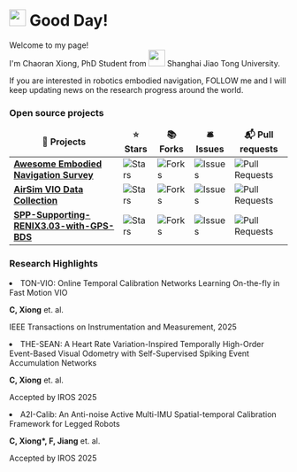 <h1><img src="https://emojis.slackmojis.com/emojis/images/1531849430/4246/blob-sunglasses.gif?1531849430" width="30"/> Good Day!</h1>


<p>Welcome to my page! </br> I'm Chaoran Xiong, PhD Student from <img src="https://vi.sjtu.edu.cn/uploads/files/caf2f5045c47308250fab3812dfe2003-6896b91594f238b24e67696224948251.png" width="30" /> Shanghai Jiao Tong University. </p>
<p>If you are interested in robotics embodied navigation, FOLLOW me and I will keep updating news on the research progress around the world.</p>
<!-- <h3>Things I code with</h3>
<p>
  <img alt="React" src="https://img.shields.io/badge/-React-45b8d8?style=flat-square&logo=react&logoColor=white" />
  <img alt="Webpack" src="https://img.shields.io/badge/-Webpack-8DD6F9?style=flat-square&logo=webpack&logoColor=white" /> 
  <img alt="Docker" src="https://img.shields.io/badge/-Docker-46a2f1?style=flat-square&logo=docker&logoColor=white" />
  <img alt="github actions" src="https://img.shields.io/badge/-Github_Actions-2088FF?style=flat-square&logo=github-actions&logoColor=white" />
  <img alt="Google Cloud Platform" src="https://img.shields.io/badge/-Google_Cloud_Platform-1a73e8?style=flat-square&logo=google-cloud&logoColor=white" />
  <img alt="TypeScript" src="https://img.shields.io/badge/-TypeScript-007ACC?style=flat-square&logo=typescript&logoColor=white" />
  <img alt="Insomnia" src="https://img.shields.io/badge/-Insomnia-5849BE?style=flat-square&logo=insomnia&logoColor=white" />
  <img alt="Apollo" src="https://img.shields.io/badge/-Apollo%20GraphQL-311C87?style=flat-square&logo=apollo-graphql&logoColor=white" />
  <img alt="Heroku" src="https://img.shields.io/badge/-Heroku-430098?style=flat-square&logo=heroku&logoColor=white" />
  <img alt="redux" src="https://img.shields.io/badge/-Redux-764ABC?style=flat-square&logo=redux&logoColor=white" />
  <img alt="ReactiveX" src="https://img.shields.io/badge/-RxJs-B7178C?style=flat-square&logo=reactivex&logoColor=white" />
  <img alt="GraphQL" src="https://img.shields.io/badge/-GraphQL-E10098?style=flat-square&logo=graphql&logoColor=white" />
  <img alt="Sass" src="https://img.shields.io/badge/-Sass-CC6699?style=flat-square&logo=sass&logoColor=white" />
  <img alt="Styled Components" src="https://img.shields.io/badge/-Styled_Components-db7092?style=flat-square&logo=styled-components&logoColor=white" />
  <img alt="git" src="https://img.shields.io/badge/-Git-F05032?style=flat-square&logo=git&logoColor=white" />
  <img alt="NestJs" src="https://img.shields.io/badge/-NestJs-ea2845?style=flat-square&logo=nestjs&logoColor=white" />
  <img alt="angular" src="https://img.shields.io/badge/-Angular-DD0031?style=flat-square&logo=angular&logoColor=white" />
  <img alt="npm" src="https://img.shields.io/badge/-NPM-CB3837?style=flat-square&logo=npm&logoColor=white" />
  <img alt="html5" src="https://img.shields.io/badge/-HTML5-E34F26?style=flat-square&logo=html5&logoColor=white" />
  <img alt="Brave browser" src="https://img.shields.io/badge/-Brave_Browser-FB542B?style=flat-square&logo=brave&logoColor=white" />
  <img alt="Rollup" src="https://img.shields.io/badge/-Rollup-EC4A3F?style=flat-square&logo=rollup.js&logoColor=white" />
  <img alt="d3js" src="https://img.shields.io/badge/-D3.js-F9A03C?style=flat-square&logo=d3.js&logoColor=white" />
  <img alt="Prettier" src="https://img.shields.io/badge/-Prettier-F7B93E?style=flat-square&logo=prettier&logoColor=white" />
  <img alt="MongoDB" src="https://img.shields.io/badge/-MongoDB-13aa52?style=flat-square&logo=mongodb&logoColor=white" />
  <img alt="Nodejs" src="https://img.shields.io/badge/-Nodejs-43853d?style=flat-square&logo=Node.js&logoColor=white" />
</p> -->
<h3>Open source projects</h3>
<table>
  <thead align="center">
    <tr border: none;>
      <td><b>🎁 Projects</b></td>
      <td><b>⭐ Stars</b></td>
      <td><b>📚 Forks</b></td>
      <td><b>🛎 Issues</b></td>
      <td><b>📬 Pull requests</b></td>
    </tr>
  </thead>
  <tbody>
    <tr>
      <td><a href="https://github.com/Franky-X/Awesome-Embodied-Navigation"><b>Awesome Embodied Navigation Survey</b></a></td>
      <td><img alt="Stars" src="https://img.shields.io/github/stars/Franky-X/Awesome-Embodied-Navigation?style=flat-square&labelColor=343b41"/></td>
      <td><img alt="Forks" src="https://img.shields.io/github/forks/Franky-X/Awesome-Embodied-Navigation?style=flat-square&labelColor=343b41"/></td>
      <td><img alt="Issues" src="https://img.shields.io/github/issues/Franky-X/Awesome-Embodied-Navigation?style=flat-square&labelColor=343b41"/></td>
      <td><img alt="Pull Requests" src="https://img.shields.io/github/issues-pr/Franky-X/Awesome-Embodied-Navigation?style=flat-square&labelColor=343b41"/></td>
    </tr>
    <tr>
      <td><a href="https://github.com/Franky-X/AirSim_VIO_Data_Collection"><b>AirSim VIO Data Collection</b></a></td>
      <td><img alt="Stars" src="https://img.shields.io/github/stars/Franky-X/AirSim_VIO_Data_Collection?style=flat-square&labelColor=343b41"/></td>
      <td><img alt="Forks" src="https://img.shields.io/github/forks/Franky-X/AirSim_VIO_Data_Collection?style=flat-square&labelColor=343b41"/></td>
      <td><img alt="Issues" src="https://img.shields.io/github/issues/Franky-X/AirSim_VIO_Data_Collection?style=flat-square&labelColor=343b41"/></td>
      <td><img alt="Pull Requests" src="https://img.shields.io/github/issues-pr/Franky-X/AirSim_VIO_Data_Collection?style=flat-square&labelColor=343b41"/></td>
    </tr>
    <tr>
      <td><a href="https://github.com/Franky-X/SPP-Supporting-RENIX3.03-with-GPS-BDS"><b>SPP-Supporting-RENIX3.03-with-GPS-BDS</b></a></td>
      <td><img alt="Stars" src="https://img.shields.io/github/stars/Franky-X/SPP-Supporting-RENIX3.03-with-GPS-BDS?style=flat-square&labelColor=343b41"/></td>
      <td><img alt="Forks" src="https://img.shields.io/github/forks/Franky-X/SPP-Supporting-RENIX3.03-with-GPS-BDS?style=flat-square&labelColor=343b41"/></td>
      <td><img alt="Issues" src="https://img.shields.io/github/issues/Franky-X/SPP-Supporting-RENIX3.03-with-GPS-BDS?style=flat-square&labelColor=343b41"/></td>
      <td><img alt="Pull Requests" src="https://img.shields.io/github/issues-pr/Franky-X/SPP-Supporting-RENIX3.03-with-GPS-BDS?style=flat-square&labelColor=343b41"/></td>
    </tr>
  </tbody>
</table>

<h3>Research Highlights</h3>
 <li>TON-VIO: Online Temporal Calibration Networks Learning On-the-fly in Fast Motion VIO
<p><b>C, Xiong</b> et. al. </p>
<p>IEEE Transactions on Instrumentation and Measurement, 2025</p></li>

<li>THE-SEAN: A Heart Rate Variation-Inspired Temporally High-Order Event-Based Visual Odometry with Self-Supervised Spiking Event Accumulation Networks
<p><b>C, Xiong</b> et. al.</p>
<p>Accepted by IROS 2025</p></li>

<li>A2I-Calib: An Anti-noise Active Multi-IMU Spatial-temporal Calibration Framework for Legged Robots
<p><b>C, Xiong*, F, Jiang</b> et. al.</p>
<p>Accepted by IROS 2025</p></li>


<!-- <h3>My latest posts</h3>
<ul>
  <li><a href="https://medium.com/better-programming/create-your-first-ethereum-smart-contract-with-remix-ide-667e46e81901"><b><img src="https://emojipedia-us.s3.dualstack.us-west-1.amazonaws.com/thumbs/240/apple/237/fire_1f525.png" width="20" alt="new" /> Create Your First Ethereum Smart Contract With Remix IDE</b></a><br/><i>Build a Blockchain-powered chat from your browser!.</i></li>
  <li><a href="https://medium.com/@th.guibert/how-to-create-a-self-updating-readme-md-for-your-github-profile-f8b05744ca91"><b><img src="https://emojipedia-us.s3.dualstack.us-west-1.amazonaws.com/thumbs/240/apple/237/fire_1f525.png" width="20" alt="new" /> How to Create a Self-Updating README.md for Your GitHub Profile</b></a><br/><i>A good tutorial to do your first steps with GitHub Actions</i></li>
    <li><a href="https://medium.com/better-programming/how-you-should-structure-your-react-applications-e7dd32375a98"><b><img src="https://emojipedia-us.s3.dualstack.us-west-1.amazonaws.com/thumbs/240/apple/237/fire_1f525.png" width="20" alt="new" /> How You Should Structure Your React Applications</b></a><br/><i>A matter of taste, sure, but here is an approach that scales.</i></li>
  <li><a href="https://medium.com/better-programming/pro-tips-to-help-you-get-started-with-your-side-project-15d01b76e0d8"><b>Pro Tips to Help You Get Started With Your Side Project</b></a><br/><i>Begin with solid foundations to keep the excitement kicking in...</i></li>
  <li><a href="https://medium.com/better-programming/how-to-take-care-of-your-personal-branding-as-a-programmer-2d3aeba56cb9"><b>How to Take Care of Your Personal Branding as a Programmer</b></a><br/><i>It’s more than just refreshing your resume</i></li>
  <li><a href="https://medium.com/better-programming/8-new-features-shipping-with-es2020-7a2721f710fb"><b>7 New Features Shipping With ES2020</b></a><br/><i>GlobalThis, optional chaining, private fields in classes, the nullish coalescing operator, and more</i></li>
</ul>
<h3>Välkommen till <img src="https://cdn-icons-png.flaticon.com/512/197/197564.png" width="13"/> Stockholm!</h3>
<p><img width="200" src="" /> <img width="200" src="" /> <img width="200" src="" /></p>
<p>Above are the last 3 pictures posted by <a href="https://www.instagram.com/visitstockholm/" target="_blank"><img src="https://upload.wikimedia.org/wikipedia/commons/thumb/e/e7/Instagram_logo_2016.svg/1024px-Instagram_logo_2016.svg.png" width="20"/> @visitstockholm!</a><br/>Currently, the weather is: <b> 17°C, <i>broken clouds</i></b></br>Today, the sun rises at <b>06:05</b> and sets at <b>19:23</b>.</p>
<h3>Where to find me</h3>
<p><a href="https://github.com/thmsgbrt" target="_blank"><img alt="Github" src="https://img.shields.io/badge/GitHub-%2312100E.svg?&style=for-the-badge&logo=Github&logoColor=white" /></a> <a href="https://twitter.com/Guibz16" target="_blank"><img alt="Twitter" src="https://img.shields.io/badge/twitter-%231DA1F2.svg?&style=for-the-badge&logo=twitter&logoColor=white" /></a> <a href="https://www.linkedin.com/in/thomas-guibert" target="_blank"><img alt="LinkedIn" src="https://img.shields.io/badge/linkedin-%230077B5.svg?&style=for-the-badge&logo=linkedin&logoColor=white" /></a> <a href="https://medium.com/@th.guibert" target="_blank"><img alt="Medium" src="https://img.shields.io/badge/medium-%2312100E.svg?&style=for-the-badge&logo=medium&logoColor=white" /></a>
</p>
 -->
<!-- ------------
<p align="center">This <i>README</i> file is generated <b>every 3 hours</b>!</br>Last refresh: Tuesday, 10 September, 08:01 CEST<br /><a href="https://medium.com/@th.guibert/how-to-create-a-self-updating-readme-md-for-your-github-profile-f8b05744ca91">Create your own here!</a></p>
<p align="center"><img src="https://github.com/thmsgbrt/thmsgbrt/workflows/README%20build/badge.svg" /> <img alt="Stars" src="https://img.shields.io/github/stars/thmsgbrt/thmsgbrt?style=flat-square&labelColor=343b41"/> <img alt="Forks" src="https://img.shields.io/github/forks/thmsgbrt/thmsgbrt?style=flat-square&labelColor=343b41"/></p> -->

